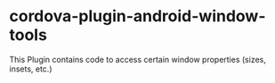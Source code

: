 # cordova-plugin-android-window-tools
This Plugin contains code to access certain window properties (sizes, insets, etc.)
